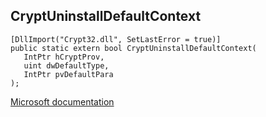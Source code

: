 ## CryptUninstallDefaultContext

```
[DllImport("Crypt32.dll", SetLastError = true)]
public static extern bool CryptUninstallDefaultContext(
   IntPtr hCryptProv,
   uint dwDefaultType,
   IntPtr pvDefaultPara
);
```

[Microsoft documentation](https://docs.microsoft.com/en-us/windows/win32/api/wincrypt/nf-wincrypt-cryptuninstalldefaultcontext)
